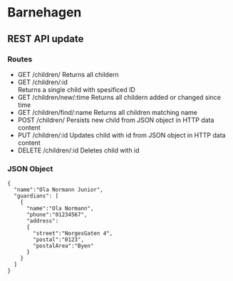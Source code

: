Barnehagen
==========

REST API update
---------------

### Routes ###

* 	GET     /children/ 
	Returns all childern                
* 	GET     /children/:id   
	Returns a single child with spesificed ID           
* 	GET     /children/new/:time 
	Returns all childern added or changed since time         
* 	GET     /children/find/:name 
	Returns all children matching name      
* 	POST    /children/ 
	Persists new child from JSON object in HTTP data content                 
* 	PUT     /children/:id 
	Updates child with id from JSON object in HTTP data content            
* 	DELETE  /children/:id 
	Deletes child with id

###  JSON Object ###

	{
	  "name":"Ola Normann Junior",
	  "guardians": [
	    {
	      "name":"Ola Normann",
	      "phone":"01234567",
	      "address":
	      {
	        "street":"NorgesGaten 4",
	        "postal":"0123",
	        "postalArea":"Byen"
	      }
	    }
	  ]
	}      
